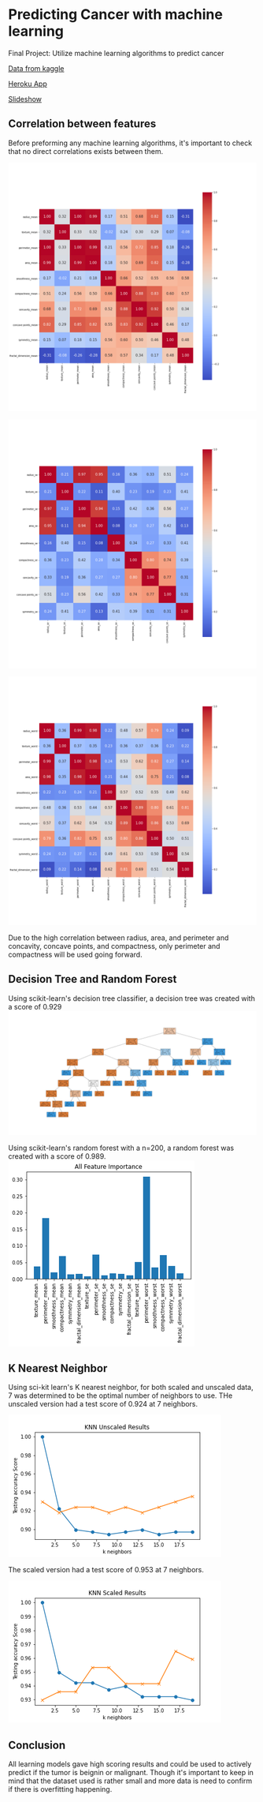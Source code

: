 # Predicting Cancer with machine learning
Final Project: Utilize machine learning algorithms to predict cancer


[Data from kaggle](https://www.kaggle.com/uciml/breast-cancer-wisconsin-data/)

[Heroku App](https://machinelearningcancer.herokuapp.com)

[Slideshow](https://docs.google.com/presentation/d/1w3Rg7RuROG6V_xe4OqEsrX59GLWaYJf7IeDV-KzXiZM/edit?usp=sharing)

## Correlation between features

Before preforming any machine learning algorithms, it's important to check that no direct correlations exists between them.

![mean subset corr](/static/images/corr_mean.png)

![se subset corr](/static/images/corr_se.png)

![worst subset corr](/static/images/corr_worst.png)

Due to the high correlation between radius, area, and perimeter and  concavity, concave points, and compactness, only perimeter and compactness will be used going forward.

## Decision Tree and Random Forest

Using scikit-learn's decision tree classifier, a decision tree was created with a score of 0.929
![Decision Tree](/static/images/tree_all.png)

Using scikit-learn's random forest with a n=200, a random forest was created with a score of 0.989.
![Random Forest Importance](/static/images/importance_all.png)

## K Nearest Neighbor

Using sci-kit learn's K nearest neighbor, for both scaled and unscaled data, 7 was determined to be the optimal number of neighbors to use.
THe unscaled version had a test score of 0.924 at 7 neighbors.

![Unscaled Nearest Neighbor](/static/images/knn_unscaled.png)

The scaled version had a test score of 0.953 at 7 neighbors.

![Scaled Nearest Neighbor](/static/images/knn_scaled.png)

## Conclusion

All learning models gave high scoring results and could be used to actively predict if the tumor is beignin or malignant.
Though it's important to keep in mind that the dataset used is rather small and more data is need to confirm if there is overfitting happening.
